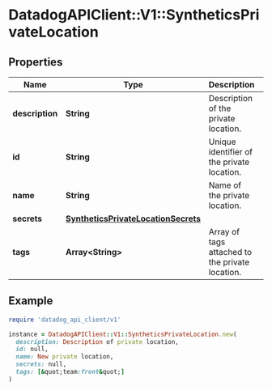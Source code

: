 # DatadogAPIClient::V1::SyntheticsPrivateLocation

## Properties

| Name            | Type                                                                        | Description                                     | Notes                |
| --------------- | --------------------------------------------------------------------------- | ----------------------------------------------- | -------------------- |
| **description** | **String**                                                                  | Description of the private location.            |                      |
| **id**          | **String**                                                                  | Unique identifier of the private location.      | [optional][readonly] |
| **name**        | **String**                                                                  | Name of the private location.                   |                      |
| **secrets**     | [**SyntheticsPrivateLocationSecrets**](SyntheticsPrivateLocationSecrets.md) |                                                 | [optional]           |
| **tags**        | **Array&lt;String&gt;**                                                     | Array of tags attached to the private location. |                      |

## Example

```ruby
require 'datadog_api_client/v1'

instance = DatadogAPIClient::V1::SyntheticsPrivateLocation.new(
  description: Description of private location,
  id: null,
  name: New private location,
  secrets: null,
  tags: [&quot;team:front&quot;]
)
```
